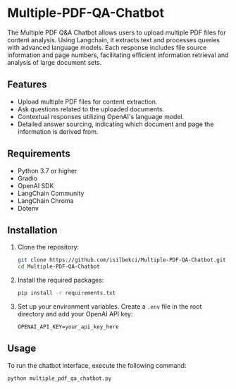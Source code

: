 # Multiple-PDF-QA-Chatbot
The Multiple PDF Q&amp;A Chatbot allows users to upload multiple PDF files for content analysis. Using Langchain, it extracts text and processes queries with advanced language models. Each response includes file source information and page numbers, facilitating efficient information retrieval and analysis of large document sets.

## Features

- Upload multiple PDF files for content extraction.
- Ask questions related to the uploaded documents.
- Contextual responses utilizing OpenAI's language model.
- Detailed answer sourcing, indicating which document and page the information is derived from.

## Requirements

- Python 3.7 or higher
- Gradio
- OpenAI SDK
- LangChain Community
- LangChain Chroma
- Dotenv

## Installation

1. Clone the repository:

   ```bash
   git clone https://github.com/isilbekci/Multiple-PDF-QA-Chatbot.git
   cd Multiple-PDF-QA-Chatbot

2. Install the required packages:

   ```bash
   pip install -r requirements.txt

3. Set up your environment variables. Create a `.env` file in the root directory and add your OpenAI API key:

   ```plaintext
   OPENAI_API_KEY=your_api_key_here
   
## Usage

To run the chatbot interface, execute the following command:

```bash
python multiple_pdf_qa_chatbot.py
